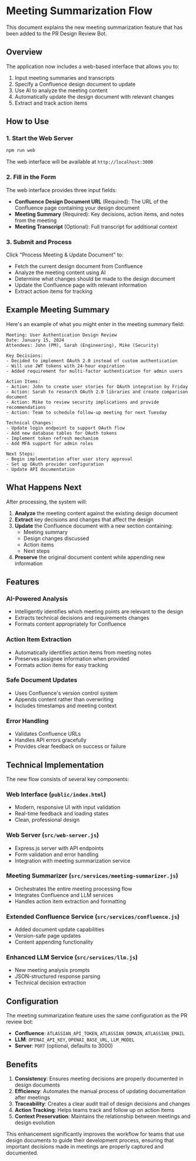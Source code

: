 # Meeting Summarization Flow

This document explains the new meeting summarization feature that has been added to the PR Design Review Bot.

## Overview

The application now includes a web-based interface that allows you to:

1. Input meeting summaries and transcripts
2. Specify a Confluence design document to update
3. Use AI to analyze the meeting content
4. Automatically update the design document with relevant changes
5. Extract and track action items

## How to Use

### 1. Start the Web Server

```bash
npm run web
```

The web interface will be available at `http://localhost:3000`

### 2. Fill in the Form

The web interface provides three input fields:

- **Confluence Design Document URL** (Required): The URL of the Confluence page containing your design document
- **Meeting Summary** (Required): Key decisions, action items, and notes from the meeting
- **Meeting Transcript** (Optional): Full transcript for additional context

### 3. Submit and Process

Click "Process Meeting & Update Document" to:

- Fetch the current design document from Confluence
- Analyze the meeting content using AI
- Determine what changes should be made to the design document
- Update the Confluence page with relevant information
- Extract action items for tracking

## Example Meeting Summary

Here's an example of what you might enter in the meeting summary field:

```
Meeting: User Authentication Design Review
Date: January 15, 2024
Attendees: John (PM), Sarah (Engineering), Mike (Security)

Key Decisions:
- Decided to implement OAuth 2.0 instead of custom authentication
- Will use JWT tokens with 24-hour expiration
- Added requirement for multi-factor authentication for admin users

Action Items:
- Action: John to create user stories for OAuth integration by Friday
- Action: Sarah to research OAuth 2.0 libraries and create comparison document
- Action: Mike to review security implications and provide recommendations
- Action: Team to schedule follow-up meeting for next Tuesday

Technical Changes:
- Update login endpoint to support OAuth flow
- Add new database tables for OAuth tokens
- Implement token refresh mechanism
- Add MFA support for admin roles

Next Steps:
- Begin implementation after user story approval
- Set up OAuth provider configuration
- Update API documentation
```

## What Happens Next

After processing, the system will:

1. **Analyze** the meeting content against the existing design document
2. **Extract** key decisions and changes that affect the design
3. **Update** the Confluence document with a new section containing:
   - Meeting summary
   - Design changes discussed
   - Action items
   - Next steps
4. **Preserve** the original document content while appending new information

## Features

### AI-Powered Analysis
- Intelligently identifies which meeting points are relevant to the design
- Extracts technical decisions and requirements changes
- Formats content appropriately for Confluence

### Action Item Extraction
- Automatically identifies action items from meeting notes
- Preserves assignee information when provided
- Formats action items for easy tracking

### Safe Document Updates
- Uses Confluence's version control system
- Appends content rather than overwriting
- Includes timestamps and meeting context

### Error Handling
- Validates Confluence URLs
- Handles API errors gracefully
- Provides clear feedback on success or failure

## Technical Implementation

The new flow consists of several key components:

### Web Interface (`public/index.html`)
- Modern, responsive UI with input validation
- Real-time feedback and loading states
- Clean, professional design

### Web Server (`src/web-server.js`)
- Express.js server with API endpoints
- Form validation and error handling
- Integration with meeting summarization service

### Meeting Summarizer (`src/services/meeting-summarizer.js`)
- Orchestrates the entire meeting processing flow
- Integrates Confluence and LLM services
- Handles action item extraction and formatting

### Extended Confluence Service (`src/services/confluence.js`)
- Added document update capabilities
- Version-safe page updates
- Content appending functionality

### Enhanced LLM Service (`src/services/llm.js`)
- New meeting analysis prompts
- JSON-structured response parsing
- Technical decision extraction

## Configuration

The meeting summarization feature uses the same configuration as the PR review bot:

- **Confluence**: `ATLASSIAN_API_TOKEN`, `ATLASSIAN_DOMAIN`, `ATLASSIAN_EMAIL`
- **LLM**: `OPENAI_API_KEY`, `OPENAI_BASE_URL`, `LLM_MODEL`
- **Server**: `PORT` (optional, defaults to 3000)

## Benefits

1. **Consistency**: Ensures meeting decisions are properly documented in design documents
2. **Efficiency**: Automates the manual process of updating documentation after meetings
3. **Traceability**: Creates a clear audit trail of design decisions and changes
4. **Action Tracking**: Helps teams track and follow up on action items
5. **Context Preservation**: Maintains the relationship between meetings and design evolution

This enhancement significantly improves the workflow for teams that use design documents to guide their development process, ensuring that important decisions made in meetings are properly captured and documented.
